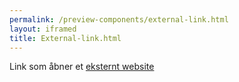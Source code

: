 ```yaml
--- 
permalink: /preview-components/external-link.html
layout: iframed 
title: External-link.html
---
```

<div class="container">
    <div class="row">
        <div class="col-12">
            <p>Link som åbner et <a href="" class="icon-link">eksternt
                    website<svg class="icon-svg "  focusable="false" aria-hidden="true" ><use xlink:href="#open-in-new"></use></svg></a>
            </p>
        </div>
    </div>
</div>